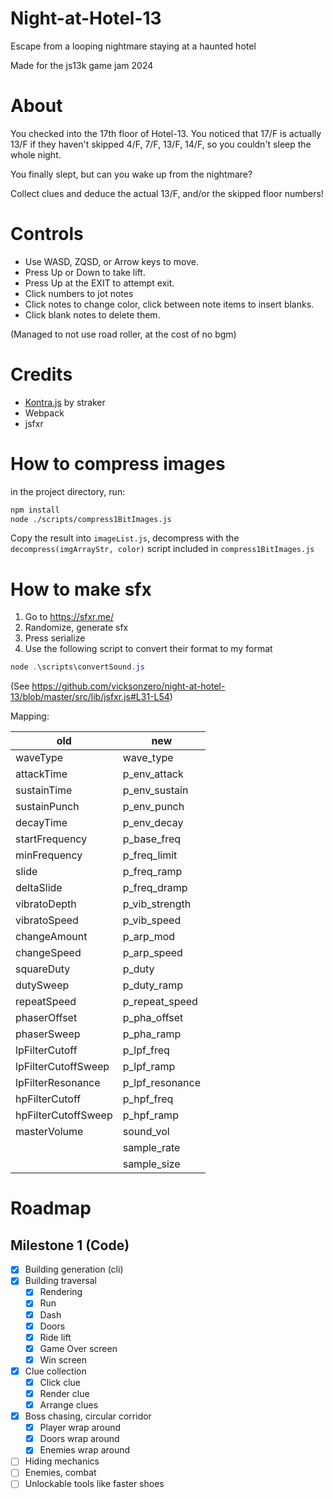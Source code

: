 # Night-at-Hotel-13
Escape from a looping nightmare staying at a haunted hotel

Made for the js13k game jam 2024


# About

You checked into the 17th floor of Hotel-13.
You noticed that 17/F is actually 13/F if they haven't skipped 4/F, 7/F, 13/F, 14/F,
so you couldn't sleep the whole night.

You finally slept, but can you wake up from the nightmare?

Collect clues and deduce the actual 13/F, and/or the skipped floor numbers!


# Controls

- Use WASD, ZQSD, or Arrow keys to move.
- Press Up or Down to take lift.
- Press Up at the EXIT to attempt exit.
- Click numbers to jot notes
- Click notes to change color, click between note items to insert blanks.
- Click blank notes to delete them.

(Managed to not use road roller, at the cost of no bgm)


# Credits

- [Kontra.js](https://github.com/straker/kontra) by straker
- Webpack
- jsfxr

# How to compress images

in the project directory, run:

```bash
npm install
node ./scripts/compress1BitImages.js
```

Copy the result into `imageList.js`, decompress with the `decompress(imgArrayStr, color)` script included in `compress1BitImages.js`


# How to make sfx

1. Go to https://sfxr.me/
2. Randomize, generate sfx
3. Press serialize
4. Use the following script to convert their format to my format

```powershell
node .\scripts\convertSound.js
```

(See https://github.com/vicksonzero/night-at-hotel-13/blob/master/src/lib/jsfxr.js#L31-L54)

Mapping:

| old                 | new             |
| ------------------- | --------------- |
| waveType            | wave_type       |
| attackTime          | p_env_attack    |
| sustainTime         | p_env_sustain   |
| sustainPunch        | p_env_punch     |
| decayTime           | p_env_decay     |
| startFrequency      | p_base_freq     |
| minFrequency        | p_freq_limit    |
| slide               | p_freq_ramp     |
| deltaSlide          | p_freq_dramp    |
| vibratoDepth        | p_vib_strength  |
| vibratoSpeed        | p_vib_speed     |
| changeAmount        | p_arp_mod       |
| changeSpeed         | p_arp_speed     |
| squareDuty          | p_duty          |
| dutySweep           | p_duty_ramp     |
| repeatSpeed         | p_repeat_speed  |
| phaserOffset        | p_pha_offset    |
| phaserSweep         | p_pha_ramp      |
| lpFilterCutoff      | p_lpf_freq      |
| lpFilterCutoffSweep | p_lpf_ramp      |
| lpFilterResonance   | p_lpf_resonance |
| hpFilterCutoff      | p_hpf_freq      |
| hpFilterCutoffSweep | p_hpf_ramp      |
| masterVolume        | sound_vol       |
|                     | sample_rate     |
|                     | sample_size     |


# Roadmap

## Milestone 1 (Code)

- [x] Building generation (cli)
- [x] Building traversal
  - [x] Rendering
  - [x] Run
  - [x] Dash
  - [x] Doors
  - [x] Ride lift
  - [x] Game Over screen
  - [x] Win screen
- [x] Clue collection
  - [x] Click clue
  - [x] Render clue
  - [x] Arrange clues
- [x] Boss chasing, circular corridor
  - [x] Player wrap around
  - [x] Doors wrap around
  - [x] Enemies wrap around
- [ ] Hiding mechanics
- [ ] Enemies, combat
- [ ] Unlockable tools like faster shoes
